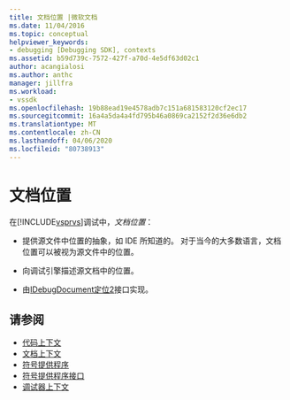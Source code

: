 ```yaml
---
title: 文档位置 |微软文档
ms.date: 11/04/2016
ms.topic: conceptual
helpviewer_keywords:
- debugging [Debugging SDK], contexts
ms.assetid: b59d739c-7572-427f-a70d-4e5df63d02c1
author: acangialosi
ms.author: anthc
manager: jillfra
ms.workload:
- vssdk
ms.openlocfilehash: 19b88ead19e4578adb7c151a681583120cf2ec17
ms.sourcegitcommit: 16a4a5da4a4fd795b46a0869ca2152f2d36e6db2
ms.translationtype: MT
ms.contentlocale: zh-CN
ms.lasthandoff: 04/06/2020
ms.locfileid: "80738913"
---
```

# <a name="document-position"></a>文档位置
在[!INCLUDE[vsprvs](../../code-quality/includes/vsprvs_md.md)]调试中，*文档位置*：

- 提供源文件中位置的抽象，如 IDE 所知道的。 对于当今的大多数语言，文档位置可以被视为源文件中的位置。

- 向调试引擎描述源文档中的位置。

- 由[IDebugDocument定位2](../../extensibility/debugger/reference/idebugdocumentposition2.md)接口实现。

## <a name="see-also"></a>请参阅
- [代码上下文](../../extensibility/debugger/code-context.md)
- [文档上下文](../../extensibility/debugger/document-context.md)
- [符号提供程序](../../extensibility/debugger/symbol-provider.md)
- [符号提供程序接口](../../extensibility/debugger/reference/symbol-provider-interfaces.md)
- [调试器上下文](../../extensibility/debugger/debugger-contexts.md)
